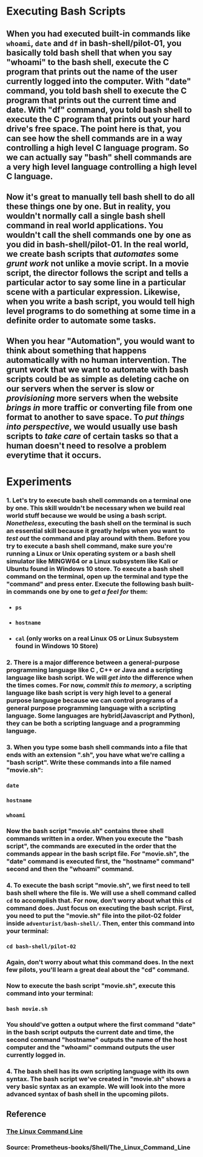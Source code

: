 # **Executing Bash Scripts**

## When you had executed built-in commands like `whoami`, `date` and `df` in **bash-shell/pilot-01**, you basically told bash shell that when you say "whoami" to the bash shell, execute the C program that prints out the name of the user currently logged into the computer. With "date" command, you told bash shell to execute the C program that prints out the current time and date. With "df" command, you told bash shell to execute the C program that prints out your hard drive's free space. The point here is that, you can see how the shell commands are in a way controlling a high level C language program. So we can actually say "bash" shell commands are a very high level language controlling a high level C language. 

## Now it's great to manually tell bash shell to do all these things one by one. But in reality, you wouldn't normally call a single bash shell command in real world applications. You wouldn't call the shell commands one by one as you did in **bash-shell/pilot-01**. In the real world, we create **bash scripts** that _**automates**_ some _**grunt work**_ not unlike a movie script. In a movie script, the director follows the script and tells a particular actor to say some line in a particular scene with a particular expression.  Likewise, when you write a **bash script**, you would tell high level programs to do something at some time in a definite order to automate some tasks.    

## When you hear "Automation", you would want to think about something that happens automatically with no human intervention. The grunt work that we want to automate with **bash scripts** could be as simple as deleting cache on our servers when the server is slow or _**provisioning**_ more servers when the website _**brings in**_ more traffic or converting file from one format to another to save space. To _**put things into perspective**_, we would usually use **bash scripts** to _**take care**_ of certain tasks so that a human doesn't need to resolve a problem everytime that it occurs. 

# **Experiments**

### **1.** Let's try to execute bash shell commands on a terminal one by one. This skill wouldn't be necessary when we build real world stuff because we would be using a bash script. _**Nonetheless**_, executing the bash shell on the terminal is such an essential skill because it greatly helps when you want to _**test out**_  the command and play around with them. Before you try to execute a bash shell command, make sure you're running a Linux or Unix operating system or a bash shell simulator like MINGW64 or a Linux subsystem like Kali or Ubuntu found in Windows 10 store. To execute a bash shell command on the terminal, open up the terminal and type the "command" and press enter. Execute the following bash built-in commands one by one to _**get a feel for**_ them: 

- ### `ps`

- ### `hostname`

- ### `cal` (only works on a real Linux OS or Linux Subsystem found in Windows 10 Store)

### **2.** There is a major difference between a general-purpose programming language like C , C++ or Java and a scripting language like bash script. We will _**get into**_ the difference when the times comes. For now, _**commit this to memory**_, a scripting language like bash script is very high level to a general purpose language because we can control programs of a general purpose programming language with a scripting language. Some languages are hybrid(Javascript and Python), they can be both a scripting language and a programming language.

### **3.** When you type some bash shell commands into a file that ends with an extension ".sh", you have what we're calling a "bash script".  Write these commands into a file named "movie.sh":

### `date`
### `hostname`
### `whoami`

### Now the bash script "movie.sh" contains three shell commands written in a order. When you execute the "bash script", the commands are executed in the order that the commands appear in the bash script file. For "movie.sh", the "date" command is executed first, the "hostname" command" second and then the "whoami" command. 

### **4.** To execute the bash script "movie.sh", we first need to tell bash shell where the file is. We will use a shell command called `cd` to accomplish that. For now, don't worry about what this `cd` command does. Just focus on executing the bash script. First, you need to put the "movie.sh" file into the pilot-02 folder inside `adventurist/bash-shell/`. Then, enter this command into your terminal: 

### `cd bash-shell/pilot-02` 

### Again, don't worry about what this command does. In the next few pilots, you'll learn a great deal about the "cd" command. 

### Now to execute the bash script "movie.sh", execute this command into your terminal:

### `bash movie.sh`

### You should've gotten a output where the first command "date" in the bash script outputs the current date and time, the second command "hostname" outputs the name of the host computer and the "whoami" command outputs the user currently logged in. 

### **4.** The bash shell has its own **scripting language** with its own syntax. The bash script we've created in "movie.sh" shows a very basic syntax as an example. We will look into the more advanced syntax of bash shell in the upcoming pilots.

## **Reference**

### [The Linux Command Line]()

### **Source:** Prometheus-books/Shell/The_Linux_Command_Line
